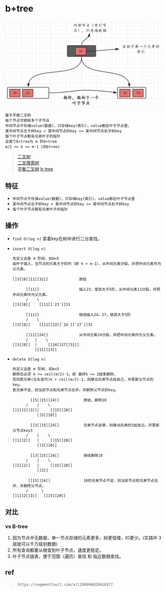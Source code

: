 # b+tree

![img](res/ds-b+tree.png)

    基于平衡二叉树
    每个节点可拥有多个子节点
    中间节点不存储value(数据)，只存储key(索引)，value都在叶子节点里。
    某中间节点左子树key < 某中间节点的key <= 某中间节点右子树key
    每个叶子节点都有兄弟叶子的指针
    设某个b+tree为 m 阶b+tree
    m/2 <= k <= m-1 (同btree)

> [二叉树](ds-binary-tree.md)  
> [二叉搜索树](ds-binary-search-tree.md)  
> [平衡二叉树](ds-AVL-tree.md)
> [b-tree](ds-b-tree.md)

## 特征

- `中间节点不存储value(数据)，只存储key(索引)，value都在叶子节点里`
- `某中间节点左子树key < 某中间节点的key <= 某中间节点右子树key`
- `每个叶子节点都有兄弟叶子的指针`

## 操作

- `find O(log n)` 拿着key在树中进行二分查找。

- `insert O(log n)`

      先定义这是 m 阶树，如m=5
      由叶子插入，当节点的元素大于阶时（即 k > m-1），从中间元素分裂，并把中间元素作为父元素。

      []3[]8[]11[]31[]              原始

            []11[]                  插入23，使其大于5阶，从中间元素11分裂，并把中间元素作为父元素。
            /    \
      []3[]8[]    []11[]`23`[]31    

            []11[]                  继续插入24，27，使其大于5阶
            /    \
      []3[]8[]    []11[]23[]`24`[]`27`[]31    

            []11[]24[]              从中间元素24分裂，并把中间元素作为父元素。
            /   |    \
      []3[]8[]  |     []24[]27[]31[]
                []11[]23[]

- `delete O(log n)`

      先定义这是 m 阶树，如m=5
      删除后必须 k >= ceil(m/2)-1，即 最终k >= 2结束删除。
      否则若兄弟(左右皆可)k > ceil(m/2)-1，则移动兄弟节点给自己，并更新父节点的key。
      若兄弟不足，则当前节点和兄弟节点合并，并删除父节点的key。

              []5[]15[]24[]           原始，删除10
            /    |    \
      []1[]2[]3[]|     []15[]20[]
                 []5[]10[]

              []3[]15[]24[]           兄弟节点足够，则移动兄弟的3给自己，并更新父节点key3
            /    |    \
      []1[]2[]   |     []15[]20[]
                 []3[]10[]

              []3[]15[]24[]           继续删除10
            /    |    \
      []1[]2[]   |     []15[]20[]
                 []3[]

             []15[]24[]               10的兄弟节点不足，则当前节点和兄弟节点合并，并删除父节点。
            /      \
      []1[]2[]3[]   []15[]20[]

## 对比

### vs B-tree

1. 因为节点中无数据，单一节点存储的元素更多，树更低矮，IO更少。(实践中 3层就可以千万级别数据)
2. 所有查询都要从根查到叶子节点，速度更稳定。
3. 叶子节点链表，便于范围（遍历）查找 和 临近数据查找。

## ref

> `https://segmentfault.com/a/1190000020416577`
